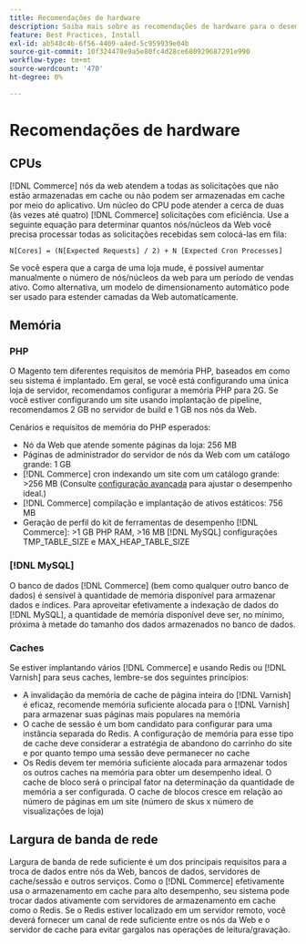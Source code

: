 ```yaml
---
title: Recomendações de hardware
description: Saiba mais sobre as recomendações de hardware para o desempenho ideal do Adobe Commerce. Descubra os requisitos de CPU, memória e armazenamento para implantações de produção.
feature: Best Practices, Install
exl-id: ab548c4b-6f56-4409-a4ed-5c959939e04b
source-git-commit: 10f324478e9a5e80fc4d28ce680929687291e990
workflow-type: tm+mt
source-wordcount: '470'
ht-degree: 0%

---
```


# Recomendações de hardware

## CPUs

[!DNL Commerce] nós da web atendem a todas as solicitações que não estão armazenadas em cache ou não podem ser armazenadas em cache por meio do aplicativo. Um núcleo do CPU pode atender a cerca de duas (às vezes até quatro) [!DNL Commerce] solicitações com eficiência. Use a seguinte equação para determinar quantos nós/núcleos da Web você precisa processar todas as solicitações recebidas sem colocá-las em fila:

```
N[Cores] = (N[Expected Requests] / 2) + N [Expected Cron Processes]
```

Se você espera que a carga de uma loja mude, é possível aumentar manualmente o número de nós/núcleos da web para um período de vendas ativo. Como alternativa, um modelo de dimensionamento automático pode ser usado para estender camadas da Web automaticamente.

## Memória

### PHP

O Magento tem diferentes requisitos de memória PHP, baseados em como seu sistema é implantado.  Em geral, se você está configurando uma única loja de servidor, recomendamos configurar a memória PHP para 2G.  Se você estiver configurando um site usando implantação de pipeline, recomendamos 2 GB no servidor de build e 1 GB nos nós da Web.

Cenários e requisitos de memória do PHP esperados:

* Nó da Web que atende somente páginas da loja: 256 MB
* Páginas de administrador do servidor de nós da Web com um catálogo grande: 1 GB
* [!DNL Commerce] cron indexando um site com um catálogo grande: >256 MB (Consulte [configuração avançada](../performance/advanced-setup.md) para ajustar o desempenho ideal.)
* [!DNL Commerce] compilação e implantação de ativos estáticos: 756 MB
* Geração de perfil do kit de ferramentas de desempenho [!DNL Commerce]: >1 GB PHP RAM, >16 MB [!DNL MySQL] configurações TMP_TABLE_SIZE e MAX_HEAP_TABLE_SIZE

### [!DNL MySQL]

O banco de dados [!DNL Commerce] (bem como qualquer outro banco de dados) é sensível à quantidade de memória disponível para armazenar dados e índices. Para aproveitar efetivamente a indexação de dados do [!DNL MySQL], a quantidade de memória disponível deve ser, no mínimo, próxima à metade do tamanho dos dados armazenados no banco de dados.

### Caches

Se estiver implantando vários [!DNL Commerce] e usando Redis ou [!DNL Varnish] para seus caches, lembre-se dos seguintes princípios:

* A invalidação da memória de cache de página inteira do [!DNL Varnish] é eficaz, recomende memória suficiente alocada para o [!DNL Varnish] para armazenar suas páginas mais populares na memória
* O cache de sessão é um bom candidato para configurar para uma instância separada do Redis.  A configuração de memória para esse tipo de cache deve considerar a estratégia de abandono do carrinho do site e por quanto tempo uma sessão deve permanecer no cache
* Os Redis devem ter memória suficiente alocada para armazenar todos os outros caches na memória para obter um desempenho ideal.  O cache de bloco será o principal fator na determinação da quantidade de memória a ser configurada.  O cache de blocos cresce em relação ao número de páginas em um site (número de skus x número de visualizações de loja)

## Largura de banda de rede

Largura de banda de rede suficiente é um dos principais requisitos para a troca de dados entre nós da Web, bancos de dados, servidores de cache/sessão e outros serviços. Como o [!DNL Commerce] efetivamente usa o armazenamento em cache para alto desempenho, seu sistema pode trocar dados ativamente com servidores de armazenamento em cache como o Redis. Se o Redis estiver localizado em um servidor remoto, você deverá fornecer um canal de rede suficiente entre os nós da Web e o servidor de cache para evitar gargalos nas operações de leitura/gravação.
